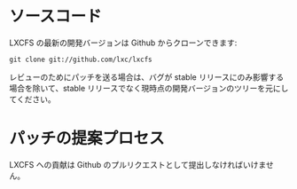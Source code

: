 # ソースコード <!-- Source code -->
<!--
The current development version of LXCFS can be cloned from Github with:
-->
LXCFS の最新の開発バージョンは Github からクローンできます:

    git clone git://github.com/lxc/lxcfs

<!--
Contributions sent upstream for review must be based on the current git tree  
and not on stable releases, unless the bug only affects a stable release.
-->
レビューのためにパッチを送る場合は、バグが stable リリースにのみ影響する場合を除いて、stable リリースでなく現時点の開発バージョンのツリーを元にしてください。

# パッチの提案プロセス<!-- Patch submission process -->
<!--
Contributions to LXCFS must be submitted as Github pull-requests.
-->

LXCFS への貢献は Github のプルリクエストとして提出しなければいけません。